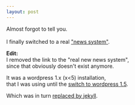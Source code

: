```yaml
---
layout: post
---
```

Almost forgot to tell you.<br>
<br>
I finally switched to a real <u>"news system"</u>.

**Edit:**  
I removed the link to the "real new news system",  
since that obviously doesn't exist anymore.

It was a wordpress 1.x (x<5) installation,  
that I was using until the [switch to wordpress 1.5](/2005/09/13/News/).

Which was in turn [replaced by jekyll](/2010/01/29/Switching-To-Jekyll/).

